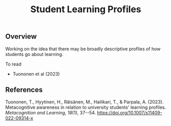 ﻿---
backlinks:
- title: Learning
  url: /memex/sense/Learning/learning.html
title: Student Learning Profiles
---
## Overview 

Working on the idea that there may be broadly descriptive profiles of how students go about learning.

To read 

- Tuononen et al (2023)

## References 

Tuononen, T., Hyytinen, H., Räisänen, M., Hailikari, T., & Parpala, A. (2023). Metacognitive awareness in relation to university students' learning profiles. *Metacognition and Learning*, *18*(1), 37--54. <https://doi.org/10.1007/s11409-022-09314-x>